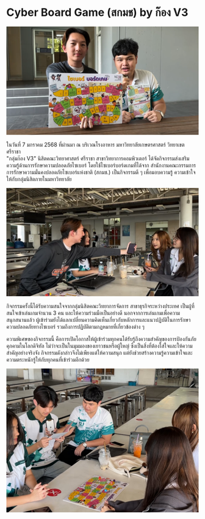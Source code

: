 # Cyber Board Game (สกมช) by ก๊อง V3
![Atmosphere1](pic/cyberbg2.png)

ในวันที่ 7 มกราคม 2568 ที่ผ่านมา ณ บริเวณโรงอาหาร มหาวิทยาลัยเกษตรศาสตร์ วิทยาเขตศรีราชา  
"กลุ่มก๊อง V3" นิสิตคณะวิทยาศาสตร์ ศรีราชา สาขาวิทยาการคอมพิวเตอร์ ได้จัดกิจกรรมส่งเสริมความรู้ด้านการรักษาความปลอดภัยไซเบอร์ โดยใช้ไซเบอร์บอร์ดเกมที่ได้จาก 
สำนักงานคณะกรรมการการรักษาความมั่นคงปลอดภัยไซเบอร์แห่งชาติ (สกมช.) เป็นกิจกรรมดี ๆ เพื่อมอบความรู้ ความเข้าใจให้กับกลุ่มนิสิตภายในมหาวิทยาลัย

![Atmosphere1](pic/cyberbg1.png)

กิจกรรมครั้งนี้ได้รับความสนใจจากกลุ่มนิสิตคณะวิทยาการจัดการ สาขาธุรกิจระหว่างประเทศ เป็นผู้ที่สนใจเข้าเล่นเกมจำนวน 3 คน และให้ความร่วมมือเป็นอย่างดี นอกจากการเล่นเกมเพื่อความสนุกสนานแล้ว ผู้เข้าร่วมยังได้แลกเปลี่ยนความคิดเห็นเกี่ยวกับหลักการและแนวปฏิบัติในการรักษาความปลอดภัยทางไซเบอร์ รวมถึงการปฏิบัติตามกฎหมายที่เกี่ยวข้องต่าง ๆ

ความพิเศษของกิจกรรมนี้ คือการเปิดโอกาสให้ผู้เข้าร่วมทุกคนได้รับรู้ถึงความสำคัญของการป้องกันภัยคุกคามในโลกดิจิทัล ไม่ว่าจะเป็นในมุมมองของเยาวชนหรือผู้ใหญ่ ซึ่งเป็นสิ่งที่ต้องใส่ใจและให้ความสำคัญอย่างจริงจัง กิจกรรมดังกล่าวจึงไม่เพียงแต่ให้ความสนุก แต่ยังช่วยสร้างความรู้ความเข้าใจและความตระหนักรู้ให้กับทุกคนที่เข้าร่วมอีกด้วย

![Atmosphere1](pic/cyberbg3.png)
